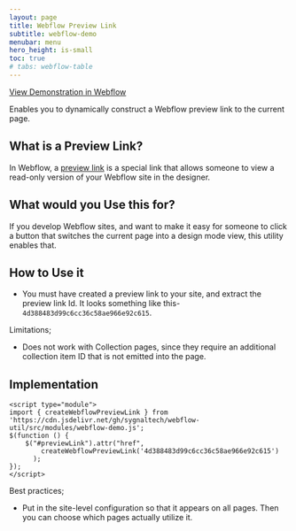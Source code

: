 ```yaml
---
layout: page
title: Webflow Preview Link
subtitle: webflow-demo
menubar: menu
hero_height: is-small
toc: true
# tabs: webflow-table
---
```


<a class="button is-danger" href="https://sygnal-webflow-utils.webflow.io/demo/collection-item-count" target="_blank">View Demonstration in Webflow</a>

Enables you to dynamically construct a Webflow preview link to the current page.

## What is a Preview Link?

In Webflow, a 
[preview link](https://university.webflow.com/lesson/share-your-project-and-invite-collaborators)
is a special link that allows someone to view a read-only version of your Webflow site in the designer.

## What would you Use this for?

If you develop Webflow sites, and want to make it easy for someone to click a button that switches the current page into a design mode view, this utility enables that.

## How to Use it

- You must have created a preview link to your site, and extract the preview link Id. It looks something like this- `4d388483d99c6cc36c58ae966e92c615`.

Limitations;

- Does not work with Collection pages, since they require an additional collection item ID that is not emitted into the page.

## Implementation

```
<script type="module">
import { createWebflowPreviewLink } from 'https://cdn.jsdelivr.net/gh/sygnaltech/webflow-util/src/modules/webflow-demo.js';
$(function () {
    $("#previewLink").attr("href", 
  		createWebflowPreviewLink('4d388483d99c6cc36c58ae966e92c615')
      );    
});
</script>
```

Best practices;

- Put in the site-level configuration so that it appears on all pages. Then you can choose which pages actually utilize it.





